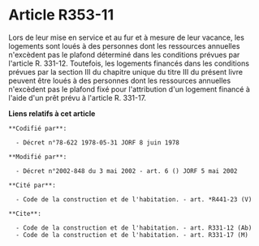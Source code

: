 # Article R353-11

Lors de leur mise en service et au fur et à mesure de leur vacance, les logements sont loués à des personnes dont les
ressources annuelles n'excèdent pas le plafond déterminé dans les conditions prévues par l'article R. 331-12. Toutefois, les
logements financés dans les conditions prévues par la section III du chapitre unique du titre III du présent livre peuvent
être loués à des personnes dont les ressources annuelles n'excèdent pas le plafond fixé pour l'attribution d'un logement
financé à l'aide d'un prêt prévu à l'article R. 331-17.

**Liens relatifs à cet article**

	**Codifié par**:

	  - Décret n°78-622 1978-05-31 JORF 8 juin 1978

	**Modifié par**:

	  - Décret n°2002-848 du 3 mai 2002 - art. 6 () JORF 5 mai 2002

	**Cité par**:

	  - Code de la construction et de l'habitation. - art. *R441-23 (V)

	**Cite**:

	  - Code de la construction et de l'habitation. - art. R331-12 (Ab)
	  - Code de la construction et de l'habitation. - art. R331-17 (M)
